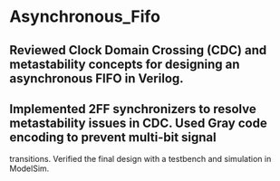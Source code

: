 # Asynchronous_Fifo

## Reviewed Clock Domain Crossing (CDC) and metastability concepts for designing an asynchronous FIFO in Verilog.
## Implemented 2FF synchronizers to resolve metastability issues in CDC. Used Gray code encoding to prevent multi-bit signal
transitions. Verified the final design with a testbench and simulation in ModelSim.
